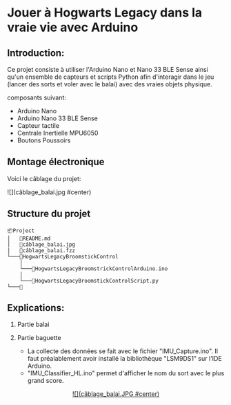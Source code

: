 # Jouer à Hogwarts Legacy dans la vraie vie avec Arduino

## Introduction: 
Ce projet consiste à utiliser l'Arduino Nano et Nano 33 BLE Sense ainsi qu'un ensemble de capteurs et scripts Python afin d'interagir dans le jeu (lancer des sorts et voler avec le balai) avec des vraies objets physique.

composants suivant:
* Arduino Nano
* Arduino Nano 33 BLE Sense
* Capteur tactile
* Centrale Inertielle MPU6050
* Boutons Poussoirs


## Montage électronique
Voici le câblage du projet:

![](câblage_balai.jpg #center)

## Structure du projet
```
📦Project
│   📜README.md
│   📜câblage_balai.jpg
|   📜câblage_balai.fzz
└───📂HogwartsLegacyBroomstickControl
    │
    └───📜HogwartsLegacyBroomstrickControlArduino.ino
    │
    └───📜HogwartsLegacyBroomstickControlScript.py
└───📂

```
## Explications:
1. Partie balai

1. Partie baguette
   * La collecte des données se fait avec le fichier "IMU_Capture.ino". Il faut préalablement avoir installé la bibliothèque "LSM9DS1" sur l'IDE Arduino.
   * "IMU_Classifier_HL.ino" permet d'afficher le nom du sort avec le plus grand score.


<span style="display:block;text-align:center">

[![](câblage_balai.JPG #center)]()

</span>
 
